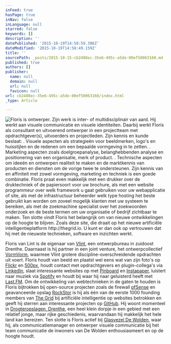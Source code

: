 ```yaml
---
inFeed: true
hasPage: true
inNav: false
inLanguage: null
starred: false
keywords: []
description: ''
datePublished: '2015-10-19T14:58:59.306Z'
dateModified: '2015-10-19T14:58:49.159Z'
title: ''
sourcePath: _posts/2015-10-15-cb2480ec-35e6-495c-a5de-00ef50063160.md
published: true
authors: []
publisher:
  name: null
  domain: null
  url: null
  favicon: null
url: cb2480ec-35e6-495c-a5de-00ef50063160/index.html
_type: Article

---
```

![Floris is ontwerper. Zijn werk is inter- of multidisciplinair van aard.  Hij werkt aan visuele communicatie en visuele identiteiten.   Daarbij werkt Floris als consultant en uitvoerend ontwerper in een projectteam met opdrachtgever(s), uitvoerders en projectleden. Zijn kennis en kunde beslaat: . Visuele aspecten als strategieën voor beeldmerken, logo's en huisstijlen en de redenen om een bepaalde vormgeving in te zetten. . Marketing aspecten zoals doelgroepanalyse, belanghebbenden analyse en positionering van een organisatie, merk of product. . Technische aspecten om ideeën en ontwerpen realiteit te maken en de marktkennis van producten en diensten om de vorige twee te ondersteunen.  Zijn kennis van en affiniteit met zowel vormgeving, marketing en techniek is een goede combinatie. Floris praat even makkelijk met een drukker over de druktechniek of de papiersoort voor uw brochure, als met een website programmeur over welk framework u gaat gebruiken voor uw webapplicatie of site, als met de infrastructuur beheerder welk type hosting  het beste gebruikt kan worden om zoveel mogelijk klanten met uw systeem te bereiken, als met de zoekmachine specialist over het zoekwoorden onderzoek en de beste termen om uw organisatie of bedrijf zichtbaar te maken.  Ten slotte vindt Floris het belangrijk om van nieuwe ontwikkelingen op de hoogte te blijven. Zoals deze site, die draait op het nieuwe artificiële intelligentieplatform http://thegrid.io.  U kunt er dan ook op vertrouwen dat hij met de nieuwste technieken, software en inzichten werkt.](https://the-grid-user-content.s3-us-west-2.amazonaws.com/7a00187b-8e88-4eea-9ea3-496db740e649.jpg)

Floris van Lint is de eigenaar van [Vlint][0], een ontwerpbureau in zuidoost Drenthe. Daarnaast is hij partner in een joint venture, het ontwerpcollectief [VormVorm][1], waarmee Vlint grotere discipline-overschreidende opdrachten uit voert.  Floris houdt van beeld en plaatst wel eens wat van zijn foto's op [Flickr][2] en [500px][3], houdt contact met opdrachtgevers en plugin-collega's via [LinkedIn][4], slaat interessante websites op met [Pinboard][5] en [Instapaper][6], luistert naar muziek via [Spotify][7] en houdt bij waar hij naar geluisterd heeft met [Last.FM][8].  Om de ontwikkeling van webtechnieken in de gaten te houden is Floris bijtrokken bij open-source projecten zoals de firewall [pfSense][9] en geavanceerde opslag [RockStor][10] is hij als één van de eerste 1000 founding members van [The Grid][11] bij artificiële intelligentie op websites betrokken en geeft hij sterren aan interessante projecten op [GitHub][12].  Hij woont momenteel in [Drogteropslagen, Drenthe][13], een heel klein dorpje in een gebied met een relatief jonge, maar rijke geschiedenis, waarvandaan hij makkelijk het hele land kan bereizen.  Ten slotte is Floris actief bij [Glasvezel De Wolden][14], waar hij, als communicatiemanager en ontwerper visuele communicatie bij het team communicatie de inwoners van De Wolden enthousiasmeert en op de hoogte houdt. 

[0]: http://vlint.nu/
[1]: http://www.vormvorm.nl/
[2]: http://flickr.com/iFloris
[3]: http://ifloris.500px.com/#/0
[4]: http://www.linkedin.com/in/fvanlint
[5]: http://pinboard.in/u:ifloris/public/
[6]: http://www.instapaper.com/
[7]: http://open.spotify.com/user/ifloris
[8]: http://www.last.fm/user/F70
[9]: https://app.thegrid.io/posts/fea90243-f2de-4558-af68-11343dd9ed5b/pfsense.org
[10]: https://app.thegrid.io/posts/fea90243-f2de-4558-af68-11343dd9ed5b/rockstor.com
[11]: https://app.thegrid.io/posts/fea90243-f2de-4558-af68-11343dd9ed5b/thegrid.io
[12]: https://github.com/iFloris?tab=activity
[13]: http://nl.wikipedia.org/wiki/Drogteropslagen
[14]: https://glasvezeldewolden.nl/